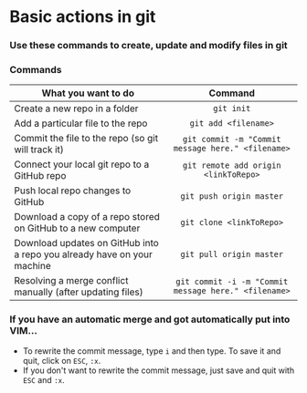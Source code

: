 # Basic actions in git

### Use these commands to create, update and modify files in git

### Commands
| What you want to do        | Command           
| ------------- |:-------------:
| Create a new repo in a folder    | `git init`
| Add a particular file to the repo      | `git add <filename>`
| Commit the file to the repo (so git will track it)    | `git commit -m "Commit message here." <filename>`
| Connect your local git repo to a GitHub repo     | `git remote add origin <linkToRepo>`
| Push local repo changes to GitHub    | `git push origin master`
| Download a copy of a repo stored on GitHub to a new computer   | `git clone <linkToRepo>`
| Download updates on GitHub into a repo you already have on your machine  | `git pull origin master`
| Resolving a merge conflict manually (after updating files)  | `git commit -i -m "Commit message here." <filename>`

### If you have an automatic merge and got automatically put into VIM...
- To rewrite the commit message, type `i` and then type. To save it and quit, click on `ESC`, `:x`.
- If you don't want to rewrite the commit message, just save and quit with `ESC` and `:x`.
